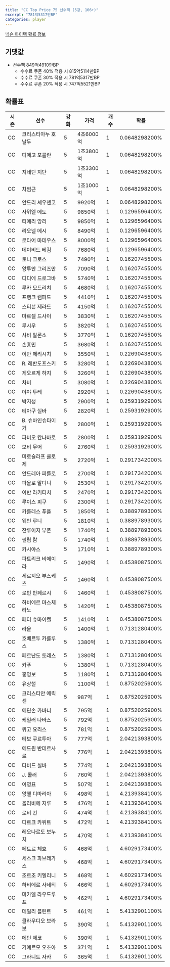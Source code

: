 ```yaml
---
title: "CC Top Price 75 선수팩 (5강, 106+)"
excerpt: "781억5317만BP"
categories: player
---
```

[넥슨 아이템 확률 정보](http://iteminfo.nexon.com/probability/fo4?sn=7333)

## 기댓값
- 선수팩 849억4910만BP
  - 수수료 쿠폰 40% 적용 시 815억5114만BP
  - 수수료 쿠폰 30% 적용 시 781억5317만BP
  - 수수료 쿠폰 20% 적용 시 747억5521만BP


## 확률표

|시즌|선수|강화|가격|개수|확률|
|---|---|---|---|---|---|
|CC|크리스티아누 호날두|5|4조6000억|1|0.0648298200%|
|CC|디에고 포를란|5|1조3800억|1|0.0648298200%|
|CC|지네딘 지단|5|1조3300억|1|0.0648298200%|
|CC|차범근|5|1조1000억|1|0.0648298200%|
|CC|안드리 셰우첸코|5|9920억|1|0.0648298200%|
|CC|사뮈엘 에토|5|9850억|1|0.1296596400%|
|CC|티에리 앙리|5|9850억|1|0.1296596400%|
|CC|리오넬 메시|5|8490억|1|0.1296596400%|
|CC|로타어 마테우스|5|8000억|1|0.1296596400%|
|CC|데이비드 베컴|5|7680억|1|0.1296596400%|
|CC|토니 크로스|5|7490억|1|0.1620745500%|
|CC|앙투안 그리즈만|5|7090억|1|0.1620745500%|
|CC|디디에 드로그바|5|5740억|1|0.1620745500%|
|CC|루카 모드리치|5|4680억|1|0.1620745500%|
|CC|프랭크 램파드|5|4410억|1|0.1620745500%|
|CC|스티븐 제라드|5|4150억|1|0.1620745500%|
|CC|마르셀 드사이|5|3830억|1|0.1620745500%|
|CC|루시우|5|3820억|1|0.1620745500%|
|CC|샤비 알론소|5|3770억|1|0.1620745500%|
|CC|손흥민|5|3680억|1|0.1620745500%|
|CC|이반 페리시치|5|3550억|1|0.2269043800%|
|CC|R. 레반도프스키|5|3280억|1|0.2269043800%|
|CC|게오르게 하지|5|3260억|1|0.2269043800%|
|CC|차비|5|3080억|1|0.2269043800%|
|CC|야야 투레|5|2920억|1|0.2269043800%|
|CC|박지성|5|2900억|1|0.2593192900%|
|CC|티아구 실바|5|2820억|1|0.2593192900%|
|CC|B. 슈바인슈타이거|5|2800억|1|0.2593192900%|
|CC|파비오 칸나바로|5|2800억|1|0.2593192900%|
|CC|보비 무어|5|2760억|1|0.2593192900%|
|CC|미로슬라프 클로제|5|2720억|1|0.2917342000%|
|CC|안드레아 피를로|5|2700억|1|0.2917342000%|
|CC|파올로 말디니|5|2530억|1|0.2917342000%|
|CC|이반 라키티치|5|2470억|1|0.2917342000%|
|CC|루이스 피구|5|2300억|1|0.2917342000%|
|CC|카를레스 푸욜|5|1850억|1|0.3889789300%|
|CC|웨인 루니|5|1810억|1|0.3889789300%|
|CC|잔루이지 부폰|5|1740억|1|0.3889789300%|
|CC|필립 람|5|1740억|1|0.3889789300%|
|CC|카시야스|5|1710억|1|0.3889789300%|
|CC|파트리크 비에이라|5|1490억|1|0.4538087500%|
|CC|세르지오 부스케츠|5|1460억|1|0.4538087500%|
|CC|로빈 반페르시|5|1460억|1|0.4538087500%|
|CC|하비에르 마스체라노|5|1420억|1|0.4538087500%|
|CC|페터 슈마이켈|5|1410억|1|0.4538087500%|
|CC|라울|5|1400억|1|0.7131280400%|
|CC|호베르투 카를루스|5|1380억|1|0.7131280400%|
|CC|페르난도 토레스|5|1380억|1|0.7131280400%|
|CC|카푸|5|1380억|1|0.7131280400%|
|CC|홍명보|5|1180억|1|0.7131280400%|
|CC|유상철|5|1100억|1|0.8752025900%|
|CC|크리스티안 에릭센|5|987억|1|0.8752025900%|
|CC|에딘손 카바니|5|795억|1|0.8752025900%|
|CC|케일러 나바스|5|792억|1|0.8752025900%|
|CC|위고 요리스|5|781억|1|0.8752025900%|
|CC|티보 쿠르투아|5|777억|1|2.0421393800%|
|CC|에드윈 반데르사르|5|776억|1|2.0421393800%|
|CC|다비드 실바|5|774억|1|2.0421393800%|
|CC|J. 콜러|5|760억|1|2.0421393800%|
|CC|이영표|5|507억|1|2.0421393800%|
|CC|앙헬 디마리아|5|498억|1|4.2139384100%|
|CC|올리비에 지루|5|476억|1|4.2139384100%|
|CC|로비 킨|5|474억|1|4.2139384100%|
|CC|디르크 카위트|5|472억|1|4.2139384100%|
|CC|레오나르도 보누치|5|470억|1|4.2139384100%|
|CC|페트르 체흐|5|468억|1|4.6029173400%|
|CC|세스크 파브레가스|5|468억|1|4.6029173400%|
|CC|조르조 키엘리니|5|468억|1|4.6029173400%|
|CC|하비에르 사네티|5|466억|1|4.6029173400%|
|CC|미카엘 라우드루프|5|462억|1|4.6029173400%|
|CC|데일리 블린트|5|461억|1|5.4132901100%|
|CC|클라우디오 브라보|5|390억|1|5.4132901100%|
|CC|에딘 제코|5|390억|1|5.4132901100%|
|CC|기예르모 오초아|5|371억|1|5.4132901100%|
|CC|그라니트 자카|5|365억|1|5.4132901100%|
